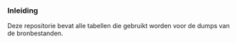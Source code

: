 ### Inleiding

Deze repositorie bevat alle tabellen die gebruikt worden voor de dumps van de bronbestanden.